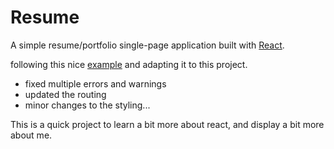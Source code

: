 # Resume

A simple resume/portfolio single-page application built with [React](https://reactjs.org/).

following this nice [example](https://github.com/naaficodes/Portfolio_Website_ReactJS) and adapting it to this project.

- fixed multiple errors and warnings
- updated the routing
- minor changes to the styling...

This is a quick project to learn a bit more about react, and display a bit more about me.

